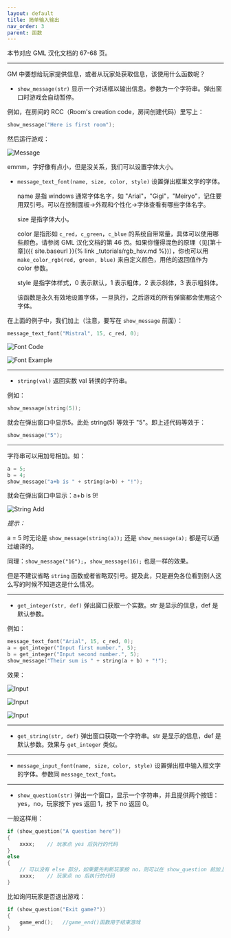```yaml
---
layout: default
title: 简单输入输出
nav_order: 3
parent: 函数
---
```


本节对应 GML 汉化文档的 67-68 页。

---

GM 中要想给玩家提供信息，或者从玩家处获取信息，该使用什么函数呢？

* `show_message(str)` 显示一个对话框以输出信息。参数为一个字符串。弹出窗口时游戏会自动暂停。

例如，在房间的 RCC（Room\'s creation code，房间创建代码）里写上：

```c
show_message("Here is first room");
```

然后运行游戏：

![Message](/assets/images/function/message.png)

emmm，字好像有点小，但是没关系，我们可以设置字体大小。

* `message_text_font(name, size, color, style)` 设置弹出框里文字的字体。

    name 是指 windows 通常字体名字，如 "Arial"，"Gigi"，"Meiryo"，记住要用双引号。可以在控制面板->外观和个性化->字体查看有哪些字体名字。

    size 是指字体大小。

    color 是指形如 `c_red`，`c_green`，`c_blue` 的系统自带常量，具体可以使用哪些颜色，请参阅 GML 汉化文档的第 46 页。如果你懂得混色的原理（见[第十章]({{ site.baseurl }}{% link _tutorials/rgb_hsv.md %})），你也可以用 `make_color_rgb(red, green, blue)` 来自定义颜色，用他的返回值作为 color 参数。

    style 是指字体样式，0 表示默认，1 表示粗体，2 表示斜体，3 表示粗斜体。

    该函数是永久有效地设置字体，一旦执行，之后游戏的所有弹窗都会使用这个字体。

在上面的例子中，我们加上（注意，要写在 `show_message` 前面）：

```c
message_text_font("Mistral", 15, c_red, 0);
```

![Font Code](/assets/images/function/font_code.png)

![Font Example](/assets/images/function/font_example.png)

---

* `string(val)` 返回实数 val 转换的字符串。

例如：

```c
show_message(string(5));
```

就会在弹出窗口中显示5。此处 string(5) 等效于 "5"。即上述代码等效于：

```c
show_message("5");
```

---

字符串可以用加号相加。如：

```c
a = 5;
b = 4;
show_message("a+b is " + string(a+b) + "!");
```

就会在弹出窗口中显示：a+b is 9!

![String Add](/assets/images/function/string_add.png)

*提示：*

a = 5 时无论是 `show_message(string(a));` 还是 `show_message(a);` 都是可以通过编译的。

同理：`show_message("16");`，`show_message(16);` 也是一样的效果。

但是不建议省略 `string` 函数或者省略双引号。提及此，只是避免各位看到别人这么写的时候不知道这是什么情况。

---

* `get_integer(str, def)` 弹出窗口获取一个实数。str 是显示的信息，def 是默认参数。

例如：

```c
message_text_font("Arial", 15, c_red, 0);
a = get_integer("Input first number.", 5);
b = get_integer("Input second number.", 5);
show_message("Their sum is " + string(a + b) + "!");
```

效果：

![Input](/assets/images/function/input1.png)

![Input](/assets/images/function/input2.png)

![Input](/assets/images/function/input3.png)

---

* `get_string(str, def)` 弹出窗口获取一个字符串。str 是显示的信息，def 是默认参数。效果与 `get_integer` 类似。

---

* `message_input_font(name, size, color, style)` 设置弹出框中输入框文字的字体。参数同 `message_text_font`。

---

* `show_question(str)` 弹出一个窗口，显示一个字符串，并且提供两个按钮：yes，no，玩家按下 yes 返回 1，按下 no 返回 0。

一般这样用：

```c
if (show_question("A question here"))
{
    xxxx;    // 玩家点 yes 后执行的代码
}
else
{
    // 可以没有 else 部分，如果要先判断玩家按 no，则可以在 show_question 前加上逻辑非（!）
    xxxx;    // 玩家点 no 后执行的代码
}
```

比如询问玩家是否退出游戏：

```c
if (show_question("Exit game?"))
{
    game_end();   //game_end()函数用于结束游戏
}
```
